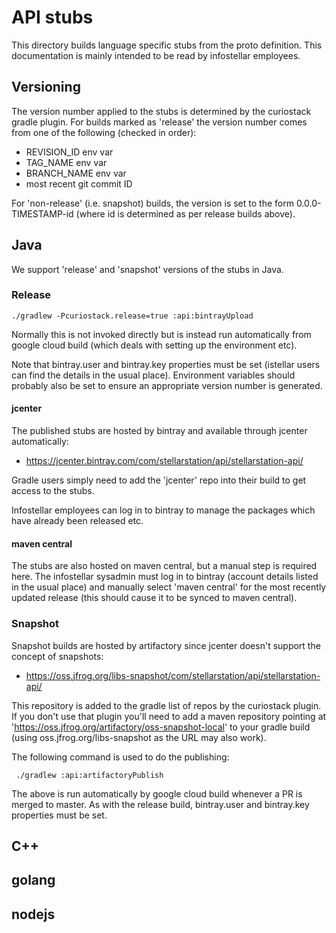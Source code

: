 # API stubs

This directory builds language specific stubs from the proto definition. This documentation is mainly
intended to be read by infostellar employees.

## Versioning

The version number applied to the stubs is determined by the curiostack gradle plugin. For
builds marked as 'release' the version number comes from one of the following (checked in
order):

- REVISION_ID env var
- TAG_NAME env var
- BRANCH_NAME env var
- most recent git commit ID

For 'non-release' (i.e. snapshot)  builds, the version is set to the form
0.0.0-TIMESTAMP-id (where id is determined as per release builds above).

## Java

We support 'release' and 'snapshot' versions of the stubs in Java.

### Release

```
./gradlew -Pcuriostack.release=true :api:bintrayUpload
```

Normally this is not invoked directly but is instead run automatically from google cloud build (which
deals with setting up the environment etc).

Note that bintray.user and bintray.key properties must be set (istellar users can find the
details in the usual place). Environment variables should probably also be set to ensure
an appropriate version number is generated.

#### jcenter

The published stubs are hosted by bintray and available through jcenter automatically:
- https://jcenter.bintray.com/com/stellarstation/api/stellarstation-api/

Gradle users simply need to add the 'jcenter' repo into their build to get access to the stubs.

Infostellar employees can log in to bintray to manage the packages which have already been released etc.

#### maven central

The stubs are also hosted on maven central, but a manual step is required here. The infostellar
sysadmin must log in to bintray (account details listed in the usual place) and manually select
'maven central' for the most recently updated release (this should cause it to be synced to maven
central).

### Snapshot

Snapshot builds are hosted by artifactory since jcenter doesn't support the concept of snapshots:

- https://oss.jfrog.org/libs-snapshot/com/stellarstation/api/stellarstation-api/

This repository is added to the gradle list of repos by the curiostack plugin. If you don't use that
plugin you'll need to add a maven repository pointing at 'https://oss.jfrog.org/artifactory/oss-snapshot-local'
to your gradle build (using oss.jfrog.org/libs-snapshot as the URL may also work).

The following command is used to do the publishing:

```
 ./gradlew :api:artifactoryPublish
```

The above is run automatically by google cloud build whenever a PR is merged to master. As with the
release build, bintray.user and bintray.key properties must be set.

## C++
## golang
## nodejs

